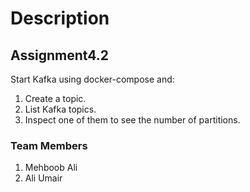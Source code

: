 # Description

## Assignment4.2

Start Kafka using docker-compose and:
1. Create a topic.
2. List Kafka topics.
3. Inspect one of them to see the number of partitions.

### Team Members
1. Mehboob Ali
2. Ali Umair 
